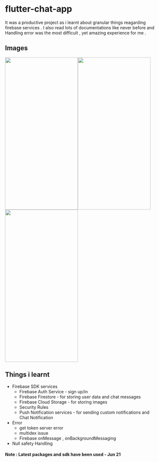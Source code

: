 # flutter-chat-app
It was a productive project as i learnt about granular things reagarding firebase services . I also read lots of documentations like never before and Handling error was the most difficult , yet amazing experience for me . 

## Images 
<image src ="https://user-images.githubusercontent.com/70997750/122608294-95fea780-d099-11eb-8caa-efd431a869e8.jpeg" width="240" height="500"><image src ="https://user-images.githubusercontent.com/70997750/122608437-d100db00-d099-11eb-9dbe-47cac11de339.jpeg" width="240" height="500">
<image src ="https://user-images.githubusercontent.com/70997750/122608442-d3fbcb80-d099-11eb-99eb-f2bed3f3ed1f.jpeg" width="240" height="500">


## Things i learnt 
* Firebase SDK services 
  * Firebase Auth Service - sign up/in
  * Firebase Firestore - for storing user data and chat messages
  * Firebase Cloud Storage - for storing images 
  * Security Rules 
  * Push Notification services - for sending custom notifications and Chat Notification 
* Error 
  * get token server error 
  * multidex issue 
  * Firebase onMessage , onBackgroundMessaging 
* Null safety Handling

#### Note : Latest packages and sdk have been used - Jun 21 

